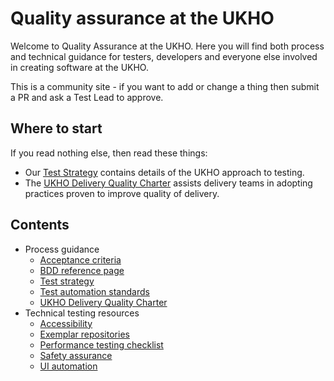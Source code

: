 # Quality assurance at the UKHO

Welcome to Quality Assurance at the UKHO. Here you will find both process and technical guidance for testers, developers and everyone else involved in creating software at the UKHO.

This is a community site - if you want to add or change a thing then submit a PR and ask a Test Lead to approve.

## Where to start

If you read nothing else, then read these things:

* Our [Test Strategy](test-strategy.md) contains details of the UKHO approach to testing.
* The [UKHO Delivery Quality Charter](ukho-quality-charter.md) assists delivery teams in adopting practices proven to improve quality of delivery.

## Contents

* Process guidance
  * [Acceptance criteria](acceptance-criteria.md)
  * [BDD reference page](bdd.md)
  * [Test strategy](test-strategy.md)
  * [Test automation standards](test-code-standards.md)
  * [UKHO Delivery Quality Charter](ukho-quality-charter.md)
* Technical testing resources
  * [Accessibility](accessibility-testing.md)
  * [Exemplar repositories](test-repositories.md)
  * [Performance testing checklist](performance-test-checklist.md)
  * [Safety assurance](safety-assurance-guidance.md)
  * [UI automation](browser-automation.md)
